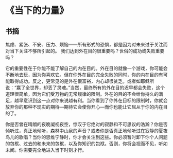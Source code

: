 # 《当下的力量》
## 书摘
焦虑、紧张、不安、压力、烦恼——所有形式的恐惧，都是因为对未来过于关注而对当下关注不够所引起的。
我们达到外在目的很重要吗？世俗的成功或失败重要吗？

它的重要性在于你能不能了解自己的内在目的。外在目的就像一个游戏，你可能会不断地去玩，因为你喜欢它。但在你外在目的完全失败的同时，你的内在目的有可能取得成功。反之，更常见的是外在很富裕，内心却很贫乏。或者如耶稣所说：“赢了全世界，却丢了灵魂。”当然，最终所有的外在目的迟早都会失败，这个道理很简单，因为它们受万物的无常规律的限制。外在的目的不会给你持久的满足，越早意识到这一点对你来说越有利。当你看到了你外在目标的限制时，你就会放弃你的那种不现实的期待—期待它会使你开心—而你也能让它屈从于你的内在目的了。

你是否曾在晴朗的夜晚凝视夜空，惊叹于它绝对的寂静和不可思议的浩瀚？你是否倾听过，真正地倾听，森林中山泉的声音？或者你是否真正地倾听过在寂静的夏夜鸟儿的歌唱？当你的思维宁静时，你才会关注到这些。你必须暂时卸下你个人问题的包袱、过去的和未来的包袱，以及你知识的包袱。否则，你将会视而不见，听如未闻。你需要完全地进入当下时刻才行。